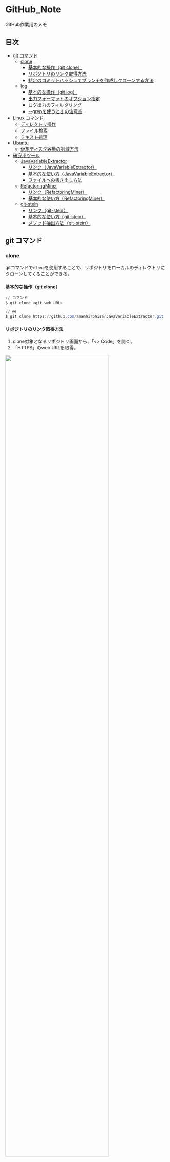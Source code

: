 # GitHub_Note
GitHub作業用のメモ


## 目次
- [git コマンド](#git-コマンド)
  - [clone](#clone)
    - [基本的な操作（git clone）](#基本的な操作git-clone)
    - [リポジトリのリンク取得方法](#リポジトリのリンク取得方法)
    - [特定のコミットハッシュでブランチを作成しクローンする方法](#特定のコミットハッシュでブランチを作成しクローンする方法)
  - [log](#log)
    - [基本的な操作（git log）](#基本的な操作git-log)
    - [出力フォーマットのオプション指定](#出力フォーマットのオプション指定)
    - [ログ出力のフィルタリング](#ログ出力のフィルタリング)
    - [--grepを使うときの注意点](#--grepを使うときの注意点)
- [Linux コマンド](#Linux-コマンド)
  - [ディレクトリ操作](#ディレクトリ操作)
  - [ファイル検索](#ファイル検索)
  - [テキスト処理](#テキスト処理)
- [Ubuntu](#Ubuntu)
  - [仮想ディスク容量の削減方法](#仮想ディスク容量の削減方法) 
- [研究用ツール](#研究用ツール)
  - [JavaVariableExtractor](#JavaVariableExtractor)
    - [リンク（JavaVariableExtractor）](#リンクJavaVariableExtractor)
    - [基本的な使い方（JavaVariableExtractor）](#基本的な使い方JavaVariableExtractor) 
    - [ファイルへの書き出し方法](#ファイルへの書き出し方法)
  - [RefactoringMiner](#RefactoringMiner)
    - [リンク（RefactoringMiner）](#リンクRefactoringMiner)
    - [基本的な使い方（RefactoringMiner）](#基本的な使い方RefactoringMiner)
  - [git-stein](#git-stein)
    - [リンク（git-stein）](#リンクgit-stein)
    - [基本的な使い方（git-stein）](#基本的な使い方git-stein)
    - [メソッド抽出方法（git-stein）](#メソッド抽出方法git-stein)


## git コマンド
### clone
gitコマンドで`clone`を使用することで、リポジトリをローカルのディレクトリにクローンしてくることができる。

#### 基本的な操作（git clone）
```PowerShell
// コマンド
$ git clone <git web URL>

// 例
$ git clone https://github.com/amanhirohisa/JavaVariableExtractor.git
```

#### リポジトリのリンク取得方法
1. clone対象となるリポジトリ画面から、「<> Code」を開く。<br>
2. 「HTTPS」のweb URLを取得。<br>
<img src="https://user-images.githubusercontent.com/105481222/228757235-0040642c-9975-4950-b0d6-ca1088985202.jpg" width="80%">

#### 特定のコミットハッシュでブランチを作成しクローンする方法
1. 対象となるリポジトリをフォークする
2. フォークしたリポジトリをgit cloneする
3. `cd`でクローンしたリポジトリに移動する
4. `git checkout -b <新しいブランチ名> <コミットハッシュ>`で特定のコミットハッシュでブランチを作成する
5. `git push origin <新しいブランチ名>`でリモートリポジトリに反映する
6. `git clone -b <新しいブランチ名> --single-branch https://github.com/ユーザー名/元リポジトリ.git (<作成するリポジトリ名>)`
```
// 例
// 手順2
$ git clone https://github.com/KokiOkai/dubbo.git
// 手順3
$ cd dubbo
// 手順4
$ git checkout -b research 8a509e9601fab4af278859c9d947fca8f5f0fa2
// 手順5
$ git push origin research
// 手順6
$ git clone -b research --single-branch https://github.com/KokiOkai/dubbo.git
```

### log
gitコマンドで`log`を使用することで、過去のコミット履歴を表示することができる。

#### 基本的な操作（git log）
コミット履歴を表示したいリポジトリに移動して実行する。

```
// コマンド
$ git log

// 例（リポジトリ：dubbo）
$ cd dubbo
/dubbo$ git log
```

オプションを指定しなかった場合、`git log`はコミットを新しい順に表示する。<br>
表示される内容は上から順に<br>
- コミットハッシュ：コミットを一意に識別するためのハッシュ値
- 著者：コミットを作成したユーザーの名前とメールアドレス
- コミット日時：コミットが行われた日時
- コミットメッセージ：コミットに関する説明やコメント

#### 出力フォーマットのオプション指定
コミット履歴について、出力したい情報をオプションにより指定する。
| コマンド | 説明 |
| :--- | :--- |
| -p | 各コミットのパッチ（コミット情報・変更内容）を表示する |
| --stat | 各コミットで変更されたファイルの統計情報（ファイル名・変更/追加/削除 の行）を表示する |
| --shortstat | --stat コマンドのうち、変更/追加/削除 の行だけを表示する |
| --name-only | コミット情報と変更されたファイルの一覧を表示する |
| --name-status | --name-only コマンドの出力に、変更(M)/追加(A)/削除(D) の情報を追加表示する |
| --oneline | 各コミットを1行で表示する |

#### ログ出力のフィルタリング
コミット履歴は、期間・編集者名・ファイル名・ディレクトリ名などでフィルタリングすることができる。
| コマンド | 説明 |
| :--- | :--- |
| -(n) | 直近のn件のコミットを表示 |
| --since="(期間)" | 指定した期間のコミットを表示 |
| --after="(日時)" | 指定した日時以降のコミットを表示 |
| --before="(日時)" | 指定した日時以前のコミットを表示 |
| --author="(名前)" | 編集者名から指定した名前にマッチするコミットを表示 |
| --grep="(文字列)" | 指定した文字列がコミットメッセージに含まれているコミットを表示 |
| -S"(文字列)" | 指定した文字列をコードに追加・削除したコミットを表示 |

#### --grepを使うときの注意点
gitコマンドをターミナルで実行する場合とコード上で実行する場合で記法が異なる。<br>
- ターミナル
```
〇：$ git log --oneline --grep="fix\|bug\|defect\|patch" -i
〇：$ git log --oneline --grep='fix\|bug\|defect\|patch' -i
✕：$ git log --oneline --grep=fix|bug|defect|patch -i
✕：$ git log --oneline --grep=fix\|bug\|defect\|patch -i
✕：$ git log --oneline --grep='fix|bug|defect|patch' -i
✕：$ git log --oneline --grep="fix|bug|defect|patch" -i
```
- Pythonコード（subprocess.run）
```
〇：git_command = ['git', 'log', '--oneline', '--grep=fix\|bug\|defect\|patch', '-i']
〇：git_command = ['git', 'log', '--oneline', '--grep=fix\\|bug\\|defect\\|patch', '-i']
✕：git_command = ['git', 'log', '--oneline', '--grep="fix|bug|defect|patch"', '-i']
✕：git_command = ['git', 'log', '--oneline', '--grep="fix\|bug\|defect\|patch"', '-i']
✕：git_command = ['git', 'log', '--oneline', '--grep="fix\\|bug\\|defect\\|patch"', '-i']
git_result = subprocess.run(git_command, stdout=subprocess.PIPE, stderr=subprocess.PIPE, cwd=git_directory, check=True, text=True)
```
- 補足（shell=Trueにすると、subprocessでもターミナルと同様に動く）
```
git_command = 'git log --oneline --grep="fix\|bug\|defect\|patch" -i'
git_result = subprocess.run(git_command, stdout=subprocess.PIPE, stderr=subprocess.PIPE, cwd=git_directory, check=True, text=True, shell=True) 
```


## Linux コマンド
### ディレクトリ操作
| コマンド | 説明 |
| :--- | :--- |
| cd ~/ | ホームディレクトリに移動する |
| cd ../ | 1つ上の階層のファイルに移動する |
| cd ../../ | 2つ上の階層のファイルに移動する |

### ファイル検索
| コマンド | 説明 |
| :--- | :--- |
| find (ディレクトリ) | 指定ディレクトリ以下のファイルを列挙 |
| find -name "(文字列)" | 指定した文字列に一致するファイル・ディレクトリを検索 |

### テキスト処理
| コマンド | 説明 |
| :--- | :--- |
| less (ファイル) | ファイルの内容表示（スクロール操作できる） |
| head (ファイル) | ファイルの先頭10行を表示 |
| head (ファイル) -(行数) | ファイルの先頭指定行数を表示 |
| tail (ファイル) | ファイルの末尾10行を表示 |
| tail (ファイル) -(行数) | ファイルの末尾指定行数を表示 |


## Ubuntu
### 仮想ディスク容量の削減方法
1. 仮想ディスク（VHD）ファイルのパスを確認する<br>
  ファイルエクスプローラーで「表示」にある「隠しファイル」にチェックを入れると、以下の場所に仮想ディスクがある。<br>
  プロパティを見て特にサイズの大きいものを辿れば見つかる。

```
// 仮想ディスク（VHD）ファイルのパス
C:\Users\Owner\AppData\Local\Packages\CanonicalGroupLimited.Ubuntu_79rhkp1fndgsc\LocalState\ext4.vhdx
```

2. コマンドプロンプトを起動する（WSLを起動している場合は閉じる）
3. WSLを停止する

```
C:\Users\Owner> wsl --shutdown
```

4. diskpartを起動する

```
C:\Users\Owner> diskpart
```

5. 仮想ディスクの選択・圧縮 

```
DISKPART> select vdisk file="C:\Users\Owner\AppData\Local\Packages\CanonicalGroupLimited.Ubuntu_79rhkp1fndgsc\LocalState\ext4.vhdx"

	DiskPart により、仮想ディスク ファイルが選択されました。
DISKPART> compact vdisk

	100% 完了しました
DISKPART> exit
```


## 研究用ツール
### JavaVariableExtractor
#### リンク（JavaVariableExtractor）
GitHubリンク：[https://github.com/amanhirohisa/JavaVariableExtractor](https://github.com/amanhirohisa/JavaVariableExtractor)

#### 基本的な使い方（JavaVariableExtractor）
1. リポジトリに公開されているjavaファイルをまとめた「jarファイル」を、Visual Studio Codeにダウンロードする。<br>
2. コマンドを実行

```
// コマンド「-v」：コマンドラインに処理内容を表示する
$ sudo java -jar JavaVariableExtractor.jar -v <java-file | java-file-directory>

// 例
$ sudo java -jar JavaVariableExtractor.jar -v dubbo
```

#### ファイルへの書き出し方法
UNIXコマンドによって、標準出力をファイルに書き出す。

| コマンド | 使い方 | 説明 |
| :--- | :--- | :--- |
| > | (コマンド) > (ファイル) | コマンドの結果（標準出力）をファイルに書き出す |
| 2> | (コマンド) 2> (ファイル) | コマンドの結果（標準エラー出力）をファイルに書き出す |
| &> | (コマンド) &> (ファイル) | コマンドの結果（標準出力、標準エラー出力）をファイルに書き出す |

```
// コマンド
$ sudo java -jar JavaVariableExtractor.jar <java-file | java-file-directory> &> <保存先の指定・保存するファイル名・識別子>

// 例
$ sudo java -jar JavaVariableExtractor.jar dubbo &> ./output.txt
```

### RefactoringMiner
#### リンク（RefactoringMiner）
GitHubリンク：[https://github.com/tsantalis/RefactoringMiner](https://github.com/tsantalis/RefactoringMiner)

#### 基本的な使い方（RefactoringMiner）
1. ホームディレクトリからzipファイルを解凍した場所まで指定または移動して、`sudo`でコマンドを実行。<br>
2. コマンド`-a <git-repo-folder> <branch> -json <path-to-json-file>`を実行。

```
// 例
$ sudo ./RefactoringMiner/build/distributions/RefactoringMiner-2.3.2/bin/RefactoringMiner -a dubbo 3.2 -json ./test.json
```

### git-stein
#### リンク（git-stein）
GitHubリンク：[https://github.com/sh5i/git-stein](https://github.com/sh5i/git-stein)

#### 基本的な使い方（git-stein）
1. クローンしてからbuildする必要がある。

```
// プロジェクト「git-stein」をcloneする
$ git clone https://github.com/sh5i/git-stein.git
// プロジェクト「git-stein」に移動
$ cd git-stein
// 実行に必要なファイル作成
$ ./gradlew executableJar
// jarファイルを実行しやすい場所にコピーする
$ cp /path/to/git-stein/build/libs/git-stein.jar
```

2. 「git-stein」のコマンドは、**General Option**と**Subcommand**を指定して実行する。

```
$ java -jar git-stein.jar [General Option] <repo> [Subcommand]
```

3. **Subcommand**で`@historage`を使用するために、「**Universal Ctags**」をインストールする。
```
$ sudo apt-get install universal-ctags
```

4. Visual Studio Code拡張機能をインストールする。<br>
  Visual Studio Codeを開き、`Ctrl + P (Windows/Linux)`を押してコマンドパレットを開く。<br>
  次にコマンド`ext install ctags`を入力して、拡張機能「**Ctags Support**」を検索・インストールする。

#### メソッド抽出方法（git-stein）
- **General Option**で`-o`コマンドを使用して、変換後のリポジトリのパスを指定して生成する。
- `<path/to/target-repo>`は変換後のリポジトリのパス、`<path/to/source-repo>`は変換したい元リポジトリである。
- 注意点として、`<path/to/target-repo>`に指定する変換後のフォルダを事前に作成する必要はない。
- **Subcommand**で`@historage`を指定して、メソッド抽出のコマンド`--module=method`を使用する。

```
// コマンド
$ java -jar git-stein.jar -o <path/to/target-repo> <path/to/source-repo> @historage --module=method

// 例
$ java -jar git-stein.jar -o ./Java-Snake-Game_git-stein ./Java-Snake-Game @historage --module=method
```

- 対象とするプロジェクトのサイズが大きい場合、Javaのヒープ領域不足（Java heap space）のエラーが発生することがある。
- エラー文：`Exception in thread "main" java.lang.OutOfMemoryError: Java heap space`
- エラーを回避するには、Javaのヒープ領域のサイズを拡張するコマンドを入れる。

```
// 例
$ java -Xmx3g -jar git-stein.jar -o ./Java-Snake-Game_git-stein ./Java-Snake-Game @historage --module=method
```

- Javaのヒープ領域はコマンドで確認できる。
- **InitialHeapSize**が初期ヒープサイズで、**MaxHeapSize**が最大ヒープサイズである。

```
$ java -XX:+PrintFlagsFinal -version | grep HeapSize
```
